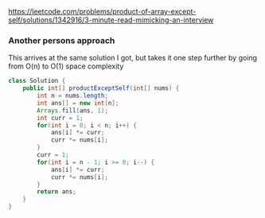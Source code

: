 https://leetcode.com/problems/product-of-array-except-self/solutions/1342916/3-minute-read-mimicking-an-interview

### Another persons approach

This arrives at the same solution I got, but takes it one step further by going from O(n) to O(1) space complexity


```java
class Solution {
    public int[] productExceptSelf(int[] nums) {
        int n = nums.length;
        int ans[] = new int[n];
        Arrays.fill(ans, 1);
        int curr = 1;
        for(int i = 0; i < n; i++) {
            ans[i] *= curr;
            curr *= nums[i];
        }
        curr = 1;
        for(int i = n - 1; i >= 0; i--) {
            ans[i] *= curr;
            curr *= nums[i];
        }
        return ans;
    }
}
```